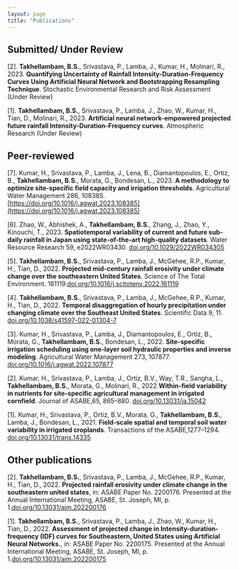 ```yaml
---
layout: page
title: "Publications"
---
```



## Submitted/ Under Review

[2].	**Takhellambam, B.S.**, Srivastava, P., Lamba, J., Kumar, H., Molinari, R., 2023. **Quantifying Uncertainty of Rainfall Intensity-Duration-Frequency Curves Using Artificial Neural Network and Bootstrapping Resampling Technique**. Stochastic Environmental Research and Risk Assessment (Under Review) 

[1].	**Takhellambam, B.S.**, Srivastava, P., Lamba, J., Zhao, W., Kumar, H., Tian, D., Molinari, R., 2023. **Artificial neural network-empowered projected future rainfall Intensity-Duration-Frequency curves**. Atmospheric Research (Under Review) 



## Peer-reviewed

[7].	Kumar, H., Srivastava, P., Lamba, J., Lena, B., Diamantopoulos, E., Ortiz, B., **Takhellambam, B.S.**, Morata, G., Bondesan, L., 2023. **A methodology to optimize site-specific field capacity and irrigation thresholds**. Agricultural Water Management 286, 108385. [https://doi.org/10.1016/j.agwat.2023.108385](https://doi.org/10.1016/j.agwat.2023.108385)

[6].	Zhao, W., Abhishek, A., **Takhellambam, B.S.**, Zhang, J., Zhao, Y., Kinouchi, T., 2023. **Spatiotemporal variability of current and future sub-daily rainfall in Japan using state-of-the-art high-quality datasets**. Water Resource Research 59, e2022WR03430. [doi.org/10.1029/2022WR034305]( https://doi.org/10.1029/2022WR034305)

[5].	**Takhellambam, B.S.**, Srivastava, P., Lamba, J., McGehee, R.P., Kumar, H., Tian, D., 2022. **Projected mid-century rainfall erosivity under climate change over the southeastern United States**. Science of The Total Environment. 161119.[doi.org/10.1016/j.scitotenv.2022.161119](https://doi.org/10.1016/j.scitotenv.2022.161119)

[4].	**Takhellambam, B.S.**, Srivastava, P., Lamba, J., McGehee, R.P., Kumar, H., Tian, D., 2022. **Temporal disaggregation of hourly precipitation under changing climate over the Southeast United States**. Scientific Data 9, 11. [doi.org/10.1038/s41597-022-01304-7](https://doi.org/10.1038/s41597-022-01304-7)

[3].	Kumar, H., Srivastava, P., Lamba, J., Diamantopoulos, E., Ortiz, B., Morata, G., **Takhellambam, B.S.**, Bondesan, L., 2022. **Site-specific irrigation scheduling using one-layer soil hydraulic properties and inverse modeling**. Agricultural Water Management 273, 107877. [doi.org/10.1016/j.agwat.2022.107877](https://doi.org/10.1016/j.agwat.2022.107877)

[2].	Kumar, H., Srivastava, P., Lamba, J., Ortiz, B.V., Way, T.R., Sangha, L., **Takhellambam, B.S.**, Morata, G., Molinari, R., 2022.**Within-field variability in nutrients for site-specific agricultural management in irrigated cornfield**. Journal of ASABE,65, 865–880. [doi.org/10.13031/ja.15042](https://doi.org/10.13031/ja.15042)

[1].	Kumar, H., Srivastava, P., Ortiz, B.V., Morata, G., **Takhellambam, B.S.**, Lamba, J., Bondesan, L., 2021. **Field-scale spatial and temporal soil water variability in irrigated croplands**. Transactions of the ASABE,1277–1294. [doi.org/10.13031/trans.14335](https://doi.org/10.13031/trans.14335)


## Other publications

[2].	**Takhellambam, B.S.**, Srivastava, P., Lamba, J., McGehee, R.P., Kumar, H., Tian, D., 2022. **Projected rainfall erosivity under climate change in the southeastern united states**, in: ASABE Paper No. 2200176. Presented at the Annual International Meeting, ASABE, St. Joseph, MI, p. 1.[doi.org/10.13031/aim.202200176](https://doi.org/10.13031/aim.202200176)

[1].	**Takhellambam, B.S.**, Srivastava, P., Lamba, J., Zhao, W., Kumar, H., Tian, D., 2022. **Assessment of projected change in Intensity-duration-frequency (IDF) curves for Southeastern, United States using Artificial Neural Networks.**, in: ASABE Paper No. 2200175. Presented at the Annual International Meeting, ASABE, St. Joseph, MI, p. 1.[doi.org/10.13031/aim.202200175](https://doi.org/10.13031/aim.202200175)


